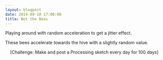 ```yaml
---
layout: blogpost
date: 2014-09-10 17:00:00
title: Not the Bees
---
```


Playing around with random acceleration to get a jitter effect.

<canvas data-processing-sources="/Scripts/Bees.pde"></canvas>

These bees accelerate towards the hive with a slightly random value.

<center>[Challenge: Make and post a Processing sketch every day for 100 days]</center>
